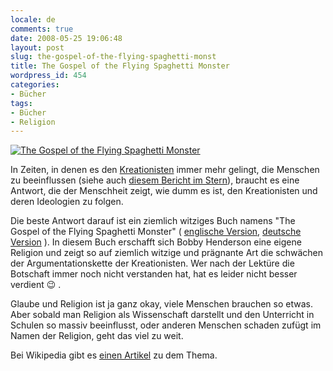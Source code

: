 ```yaml
---
locale: de
comments: true
date: 2008-05-25 19:06:48
layout: post
slug: the-gospel-of-the-flying-spaghetti-monst
title: The Gospel of the Flying Spaghetti Monster
wordpress_id: 454
categories:
- Bücher
tags:
- Bücher
- Religion
---
```


[![The Gospel of the Flying Spaghetti Monster](http://farm3.static.flickr.com/2405/2520964701_697ec17f82.jpg)](http://www.flickr.com/photos/wannawork/2520964701/)

In Zeiten, in denen es den
[Kreationisten](http://de.wikipedia.org/wiki/Kreationisten) immer mehr gelingt,
die Menschen zu beeinflussen (siehe auch [diesem  Bericht im Stern](http://www.stern.de/wissenschaft/mensch/620837.html?q=biologie%20lehrer)),
braucht es eine Antwort, die der Menschheit zeigt, wie dumm es ist, den
Kreationisten und deren Ideologien zu folgen.

Die beste Antwort darauf ist ein ziemlich witziges Buch namens "The Gospel of
the Flying Spaghetti Monster" ( [englische Version](http://www.amazon.de/gp/product/0007231601?ie=UTF8&tag=wannawork-21&linkCode=as2&camp=1638&creative=6742&creativeASIN=0007231601),
[deutsche Version](http://www.amazon.de/gp/product/3442546281?ie=UTF8&tag=wannawork-21&linkCode=as2&camp=1638&creative=6742&creativeASIN=3442546281)
). In diesem Buch erschafft sich Bobby Henderson eine eigene Religion und zeigt
so auf ziemlich witzige und prägnante Art die schwächen der Argumentationskette
der Kreationisten. Wer nach der Lektüre die Botschaft immer noch nicht
verstanden hat, hat es leider nicht besser verdient :wink: .

Glaube und Religion ist ja ganz okay, viele Menschen brauchen so etwas. Aber
sobald man Religion als Wissenschaft darstellt und den Unterricht in Schulen so
massiv beeinflusst, oder anderen Menschen schaden zufügt im Namen der Religion,
geht das viel zu weit.

Bei Wikipedia gibt es [einen Artikel](http://de.wikipedia.org/wiki/Fliegendes_Spaghettimonster) zu dem
Thema.

